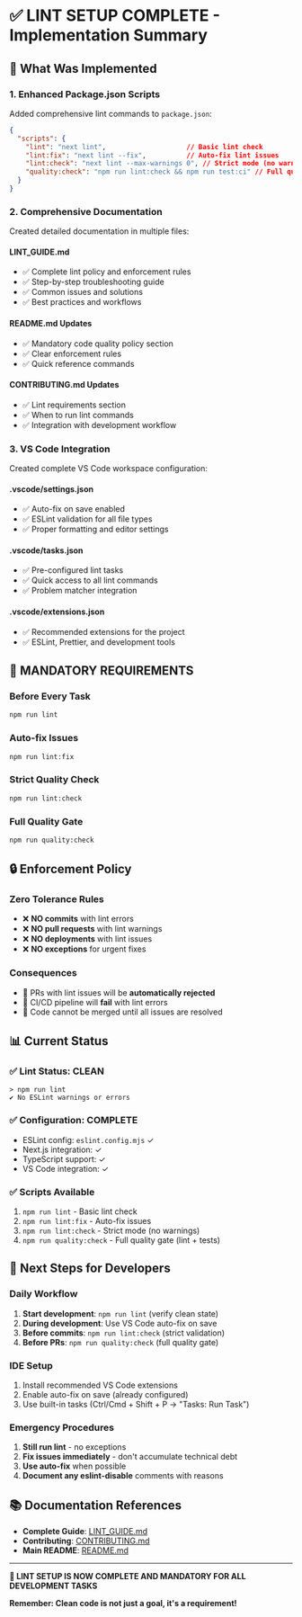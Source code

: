 # ✅ LINT SETUP COMPLETE - Implementation Summary

## 🎯 What Was Implemented

### 1. Enhanced Package.json Scripts

Added comprehensive lint commands to `package.json`:

```json
{
  "scripts": {
    "lint": "next lint",                    // Basic lint check
    "lint:fix": "next lint --fix",          // Auto-fix lint issues
    "lint:check": "next lint --max-warnings 0", // Strict mode (no warnings)
    "quality:check": "npm run lint:check && npm run test:ci" // Full quality gate
  }
}
```

### 2. Comprehensive Documentation

Created detailed documentation in multiple files:

#### LINT_GUIDE.md

- ✅ Complete lint policy and enforcement rules
- ✅ Step-by-step troubleshooting guide
- ✅ Common issues and solutions
- ✅ Best practices and workflows

#### README.md Updates

- ✅ Mandatory code quality policy section
- ✅ Clear enforcement rules
- ✅ Quick reference commands

#### CONTRIBUTING.md Updates

- ✅ Lint requirements section
- ✅ When to run lint commands
- ✅ Integration with development workflow

### 3. VS Code Integration

Created complete VS Code workspace configuration:

#### .vscode/settings.json

- ✅ Auto-fix on save enabled
- ✅ ESLint validation for all file types
- ✅ Proper formatting and editor settings

#### .vscode/tasks.json

- ✅ Pre-configured lint tasks
- ✅ Quick access to all lint commands
- ✅ Problem matcher integration

#### .vscode/extensions.json

- ✅ Recommended extensions for the project
- ✅ ESLint, Prettier, and development tools

## 🚨 MANDATORY REQUIREMENTS

### Before Every Task

```bash
npm run lint
```

### Auto-fix Issues

```bash
npm run lint:fix
```

### Strict Quality Check

```bash
npm run lint:check
```

### Full Quality Gate

```bash
npm run quality:check
```

## 🔒 Enforcement Policy

### Zero Tolerance Rules

- ❌ **NO commits** with lint errors
- ❌ **NO pull requests** with lint warnings
- ❌ **NO deployments** with lint issues
- ❌ **NO exceptions** for urgent fixes

### Consequences

- 🚫 PRs with lint issues will be **automatically rejected**
- 🚫 CI/CD pipeline will **fail** with lint errors
- 🚫 Code cannot be merged until all issues are resolved

## 📊 Current Status

### ✅ Lint Status: CLEAN

```
> npm run lint
✔ No ESLint warnings or errors
```

### ✅ Configuration: COMPLETE

- ESLint config: `eslint.config.mjs` ✓
- Next.js integration: ✓
- TypeScript support: ✓
- VS Code integration: ✓

### ✅ Scripts Available

1. `npm run lint` - Basic lint check
2. `npm run lint:fix` - Auto-fix issues
3. `npm run lint:check` - Strict mode (no warnings)
4. `npm run quality:check` - Full quality gate (lint + tests)

## 🎯 Next Steps for Developers

### Daily Workflow

1. **Start development**: `npm run lint` (verify clean state)
2. **During development**: Use VS Code auto-fix on save
3. **Before commits**: `npm run lint:check` (strict validation)
4. **Before PRs**: `npm run quality:check` (full quality gate)

### IDE Setup

1. Install recommended VS Code extensions
2. Enable auto-fix on save (already configured)
3. Use built-in tasks (Ctrl/Cmd + Shift + P → "Tasks: Run Task")

### Emergency Procedures

1. **Still run lint** - no exceptions
2. **Fix issues immediately** - don't accumulate technical debt
3. **Use auto-fix** when possible
4. **Document any eslint-disable** comments with reasons

## 📚 Documentation References

- **Complete Guide**: [LINT_GUIDE.md](LINT_GUIDE.md)
- **Contributing**: [CONTRIBUTING.md](CONTRIBUTING.md#lint-requirements)
- **Main README**: [README.md](README.md#mandatory-code-quality-policy)

---

**🎉 LINT SETUP IS NOW COMPLETE AND MANDATORY FOR ALL DEVELOPMENT TASKS**

**Remember: Clean code is not just a goal, it's a requirement!**
